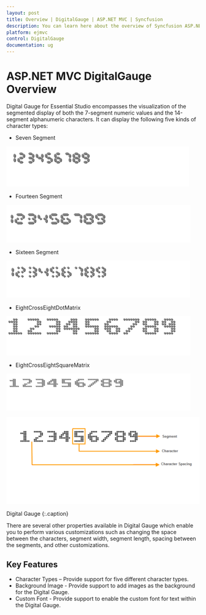 ```yaml
---
layout: post
title: Overview | DigitalGauge | ASP.NET MVC | Syncfusion
description: You can learn here about the overview of Syncfusion ASP.NET MVC DigitalGauge control and more details.
platform: ejmvc
control: DigitalGauge
documentation: ug
---
```


# ASP.NET MVC DigitalGauge Overview

Digital Gauge for Essential Studio encompasses the visualization of the segmented display of both the 7-segment numeric values and the 14-segment alphanumeric characters. It can display the following five kinds of character types:

* Seven Segment

![Seven Segment display using DigitalGauge in ASP.NET MVC](Overview_images/Overview_img2.png)

* Fourteen Segment

![Fourteen Segment display using DigitalGauge in ASP.NET MVC](Overview_images/Overview_img3.png)

* Sixteen Segment

![Sixteen Segment display using DigitalGauge in ASP.NET MVC](Overview_images/Overview_img4.png)

* EightCrossEightDotMatrix

![EightCrossEightDotMatrix display using DigitalGauge in ASP.NET MVC](Overview_images/Overview_img5.png)

* EightCrossEightSquareMatrix

![EightCrossEightSquareMatrix display using DigitalGauge in ASP.NET MVC](Overview_images/Overview_img6.png)

![Visual representation of DigitalGuage in ASP.NET MVC](Overview_images/Overview_img1.png)

Digital Gauge
{:.caption}

There are several other properties available in Digital Gauge which enable you to perform various customizations such as changing the space between the characters, segment width, segment length, spacing between the segments, and other customizations.

## Key Features

* Character Types – Provide support for five different character types.
* Background Image - Provide support to add images as the background for the Digital Gauge.
* Custom Font - Provide support to enable the custom font for text within the Digital Gauge.
